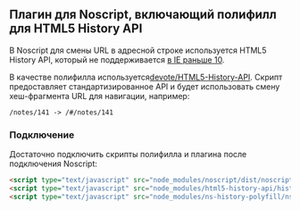 ## Плагин для Noscript, включающий полифилл для HTML5 History API

В Noscript для смены URL в адресной строке используется HTML5 History API,
который не поддерживается [в IE раньше 10](http://caniuse.com/#feat=history).

В качестве полифилла используется[devote/HTML5-History-API](https://github.com/devote/HTML5-History-API).
Скрипт предоставляет стандартизированное API и будет использовать смену
хеш-фрагмента URL для навигации, например:

    /notes/141 -> /#/notes/141

### Подключение

Достаточно подключить скрипты полифилла и плагина после подключения Noscript:

```html
<script type="text/javascript" src="node_modules/noscript/dist/noscript.js"></script>
<script type="text/javascript" src="node_modules/html5-history-api/history.js"></script>
<script type="text/javascript" src="node_modules/ns-history-polyfill/ns-history-polyfill.js"></script>
```
